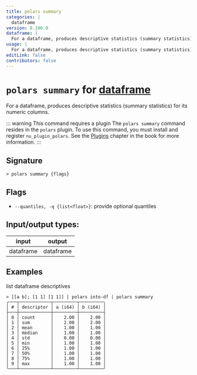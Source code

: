 ```yaml
---
title: polars summary
categories: |
  dataframe
version: 0.106.0
dataframe: |
  For a dataframe, produces descriptive statistics (summary statistics) for its numeric columns.
usage: |
  For a dataframe, produces descriptive statistics (summary statistics) for its numeric columns.
editLink: false
contributors: false
---
```

<!-- This file is automatically generated. Please edit the command in https://github.com/nushell/nushell instead. -->

# `polars summary` for [dataframe](/commands/categories/dataframe.md)

<div class='command-title'>For a dataframe, produces descriptive statistics (summary statistics) for its numeric columns.</div>

::: warning This command requires a plugin
The `polars summary` command resides in the `polars` plugin.
To use this command, you must install and register `nu_plugin_polars`.
See the [Plugins](/book/plugins.html) chapter in the book for more information.
:::


## Signature

```> polars summary {flags} ```

## Flags

 -  `--quantiles, -q {list<float>}`: provide optional quantiles


## Input/output types:

| input     | output    |
| --------- | --------- |
| dataframe | dataframe |
## Examples

list dataframe descriptives
```nu
> [[a b]; [1 1] [1 1]] | polars into-df | polars summary
╭───┬────────────┬─────────┬─────────╮
│ # │ descriptor │ a (i64) │ b (i64) │
├───┼────────────┼─────────┼─────────┤
│ 0 │ count      │    2.00 │    2.00 │
│ 1 │ sum        │    2.00 │    2.00 │
│ 2 │ mean       │    1.00 │    1.00 │
│ 3 │ median     │    1.00 │    1.00 │
│ 4 │ std        │    0.00 │    0.00 │
│ 5 │ min        │    1.00 │    1.00 │
│ 6 │ 25%        │    1.00 │    1.00 │
│ 7 │ 50%        │    1.00 │    1.00 │
│ 8 │ 75%        │    1.00 │    1.00 │
│ 9 │ max        │    1.00 │    1.00 │
╰───┴────────────┴─────────┴─────────╯

```
